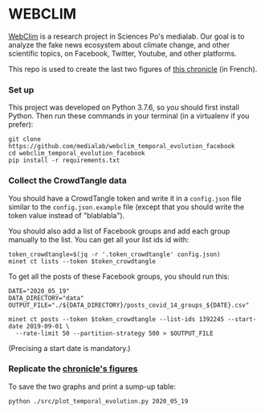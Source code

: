# WEBCLIM

[WebClim](https://medialab.sciencespo.fr/activites/webclim/) is a research project in Sciences Po's medialab. Our goal is to analyze the fake news ecosystem about climate change, and other scientific topics, on Facebook, Twitter, Youtube, and other platforms. 

This repo is used to create the last two figures of [this chronicle](https://medialab.sciencespo.fr/actu/les-infox-sur-le-covid-sous-surveillance/) (in French).

### Set up

This project was developed on Python 3.7.6, so you should first install Python. 
Then run these commands in your terminal (in a virtualenv if you prefer):

```
git clone https://github.com/medialab/webclim_temporal_evolution_facebook
cd webclim_temporal_evolution_facebook
pip install -r requirements.txt
```

### Collect the CrowdTangle data

You should have a CrowdTangle token and write it in a `config.json` file similar to the `config.json.example` file 
(except that you should write the token value instead of "blablabla").

You should also add a list of Facebook groups and add each group manually to the list. You can get all your list ids id with:
```
token_crowdtangle=$(jq -r '.token_crowdtangle' config.json)
minet ct lists --token $token_crowdtangle
```

To get all the posts of these Facebook groups, you should run this:
```
DATE="2020_05_19"
DATA_DIRECTORY="data"
OUTPUT_FILE="./${DATA_DIRECTORY}/posts_covid_14_groups_${DATE}.csv"

minet ct posts --token $token_crowdtangle --list-ids 1392245 --start-date 2019-09-01 \
  --rate-limit 50 --partition-strategy 500 > $OUTPUT_FILE
```
(Precising a start date is mandatory.)

### Replicate the [chronicle's figures](https://medialab.sciencespo.fr/actu/les-infox-sur-le-covid-sous-surveillance/)

To save the two graphs and print a sump-up table:
```
python ./src/plot_temporal_evolution.py 2020_05_19
```
